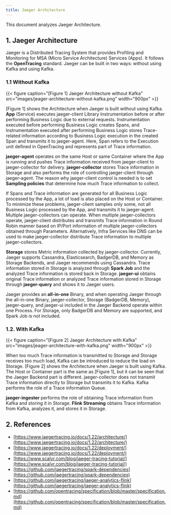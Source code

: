 ```yaml
---
title: Jaeger Architecture
---
```


This document analyzes Jaeger Architecture.

## 1. Jaeger Architecture

Jaeger is a Distributed Tracing System that provides Profiling and Monitoring for MSA (Micro Service Architecture) Services (Apps). It follows the **OpenTracing** standard. Jaeger can be built in two ways: without using Kafka and using Kafka.

### 1.1 Without Kafka

{{< figure caption="[Figure 1] Jaeger Architecture without Kafka" src="images/jeager-architecture-without-kafka.png" width="900px" >}}

[Figure 1] shows the Architecture when Jaeger is built without using Kafka. **App** (Service) executes jaeger-client Library Instrumentation before or after performing Business Logic due to external requests. Instrumentation executed before performing Business Logic creates Spans, and Instrumentation executed after performing Business Logic stores Trace-related information according to Business Logic execution in the created Span and transmits it to jaeger-agent. Here, Span refers to the Execution unit defined in OpenTracing and represents part of Trace information.

**jaeger-agent** operates on the same Host or same Container where the App is running and pushes Trace information received from jaeger-client to jaeger-collector for delivery. **jaeger-collector** stores Trace information in Storage and also performs the role of controlling jaeger-client through jaeger-agent. The reason why jaeger-client control is needed is to set **Sampling policies** that determine how much Trace information to collect.

If Spans and Trace information are generated for all Business Logic processed by the App, a lot of load is also placed on the Host or Container. To minimize these problems, jaeger-client samples only some, not all Business Logic processed by the App, and transmits it to jaeger-agent. Multiple jaeger-collectors can operate. When multiple jaeger-collectors operate, jaeger-client distributes and transmits Trace information in Round Robin manner based on IP/Port information of multiple jaeger-collectors obtained through Parameters. Alternatively, Infra Services like DNS can be used to make jaeger-collector distribute Trace information to multiple jaeger-collectors.

**Storage** stores Metric information collected by jaeger-collector. Currently, Jaeger supports Cassandra, Elasticsearch, BadgerDB, and Memory as Storage Backends, and Jaeger recommends using Cassandra. Trace information stored in Storage is analyzed through **Spark Job** and the analyzed Trace information is stored back in Storage. **jaeger-ui** obtains original Trace information or analyzed Trace information stored in Storage through **jaeger-query** and shows it to Jaeger users.

Jaeger provides an **all-in-one** Binary, and when operating Jaeger through the all-in-one Binary, jaeger-collector, Storage (BadgerDB, Memory), jaeger-query, and jaeger-ui included in the Jaeger Backend operate within one Process. For Storage, only BadgerDB and Memory are supported, and Spark Job is not included.

### 1.2. With Kafka

{{< figure caption="[Figure 2] Jaeger Architecture with Kafka" src="images/jeager-architecture-with-kafka.png" width="900px" >}}

When too much Trace information is transmitted to Storage and Storage receives too much load, Kafka can be introduced to reduce the load on Storage. [Figure 2] shows the Architecture when Jaeger is built using Kafka. The Host or Container part is the same as [Figure 1], but it can be seen that the Jaeger Backend part is different. jaeger-collector does not transmit Trace information directly to Storage but transmits it to Kafka. Kafka performs the role of a Trace information Queue.

**jaeger-ingester** performs the role of obtaining Trace information from Kafka and storing it in Storage. **Flink Streaming** obtains Trace information from Kafka, analyzes it, and stores it in Storage.

## 2. References

* [https://www.jaegertracing.io/docs/1.22/architecture/](https://www.jaegertracing.io/docs/1.22/architecture/)
* [https://www.jaegertracing.io/docs/1.22/deployment/](https://www.jaegertracing.io/docs/1.22/deployment/)
* [https://www.scalyr.com/blog/jaeger-tracing-tutorial/](https://www.scalyr.com/blog/jaeger-tracing-tutorial/)
* [https://github.com/jaegertracing/spark-dependencies](https://github.com/jaegertracing/spark-dependencies)
* [https://github.com/jaegertracing/jaeger-analytics-flink](https://github.com/jaegertracing/jaeger-analytics-flink)
* [https://github.com/opentracing/specification/blob/master/specification.md](https://github.com/opentracing/specification/blob/master/specification.md)
